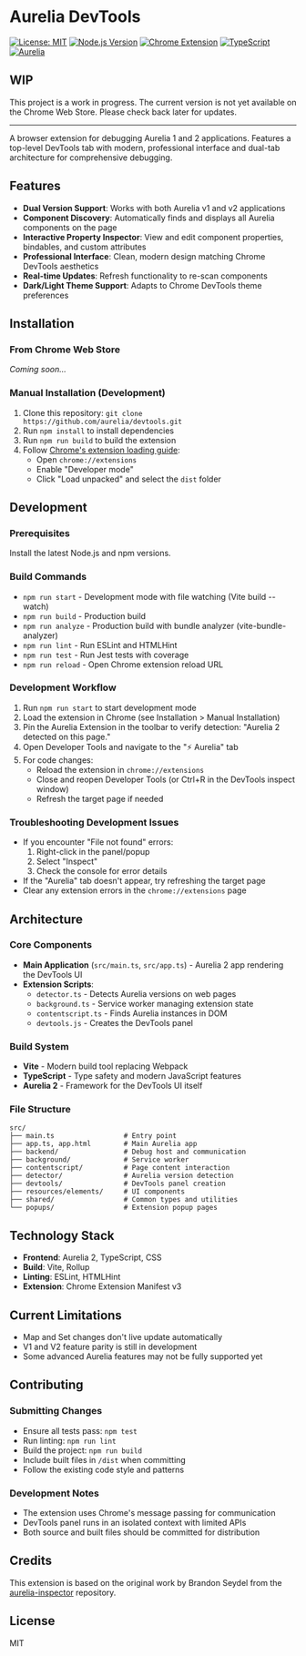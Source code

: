 # Aurelia DevTools

[![License: MIT](https://img.shields.io/badge/License-MIT-yellow.svg)](https://opensource.org/licenses/MIT)
[![Node.js Version](https://img.shields.io/badge/node-22.x-green.svg)](https://nodejs.org)
[![Chrome Extension](https://img.shields.io/badge/chrome-extension-blue.svg)](https://developer.chrome.com/docs/extensions/)
[![TypeScript](https://img.shields.io/badge/typescript-5.7.x-blue.svg)](https://www.typescriptlang.org/)
[![Aurelia](https://img.shields.io/badge/aurelia-v1%20%7C%20v2-purple.svg)](https://aurelia.io/)

## WIP

This project is a work in progress. The current version is not yet available on the Chrome Web Store. Please check back later for updates.

----

A browser extension for debugging Aurelia 1 and 2 applications. Features a top-level DevTools tab with modern, professional interface and dual-tab architecture for comprehensive debugging.

## Features

- **Dual Version Support**: Works with both Aurelia v1 and v2 applications
- **Component Discovery**: Automatically finds and displays all Aurelia components on the page
- **Interactive Property Inspector**: View and edit component properties, bindables, and custom attributes
- **Professional Interface**: Clean, modern design matching Chrome DevTools aesthetics
- **Real-time Updates**: Refresh functionality to re-scan components
- **Dark/Light Theme Support**: Adapts to Chrome DevTools theme preferences

## Installation

### From Chrome Web Store
*Coming soon...*

### Manual Installation (Development)
1. Clone this repository: `git clone https://github.com/aurelia/devtools.git`
2. Run `npm install` to install dependencies
3. Run `npm run build` to build the extension
4. Follow [Chrome's extension loading guide](https://developer.chrome.com/docs/extensions/mv3/getstarted/#manifest):
   - Open `chrome://extensions`
   - Enable "Developer mode"
   - Click "Load unpacked" and select the `dist` folder

## Development

### Prerequisites
Install the latest Node.js and npm versions.

### Build Commands
- `npm run start` - Development mode with file watching (Vite build --watch)
- `npm run build` - Production build
- `npm run analyze` - Production build with bundle analyzer (vite-bundle-analyzer)
- `npm run lint` - Run ESLint and HTMLHint
- `npm run test` - Run Jest tests with coverage
- `npm run reload` - Open Chrome extension reload URL

### Development Workflow
1. Run `npm run start` to start development mode
2. Load the extension in Chrome (see Installation > Manual Installation)
3. Pin the Aurelia Extension in the toolbar to verify detection: "Aurelia 2 detected on this page."
4. Open Developer Tools and navigate to the "⚡ Aurelia" tab
5. For code changes:
   - Reload the extension in `chrome://extensions`
   - Close and reopen Developer Tools (or Ctrl+R in the DevTools inspect window)
   - Refresh the target page if needed

### Troubleshooting Development Issues
- If you encounter "File not found" errors:
  1. Right-click in the panel/popup
  2. Select "Inspect"
  3. Check the console for error details
- If the "Aurelia" tab doesn't appear, try refreshing the target page
- Clear any extension errors in the `chrome://extensions` page

## Architecture

### Core Components
- **Main Application** (`src/main.ts`, `src/app.ts`) - Aurelia 2 app rendering the DevTools UI
- **Extension Scripts**:
  - `detector.ts` - Detects Aurelia versions on web pages
  - `background.ts` - Service worker managing extension state
  - `contentscript.ts` - Finds Aurelia instances in DOM
  - `devtools.js` - Creates the DevTools panel

### Build System
- **Vite** - Modern build tool replacing Webpack
- **TypeScript** - Type safety and modern JavaScript features
- **Aurelia 2** - Framework for the DevTools UI itself

### File Structure
```
src/
├── main.ts                 # Entry point
├── app.ts, app.html        # Main Aurelia app
├── backend/                # Debug host and communication
├── background/             # Service worker
├── contentscript/          # Page content interaction
├── detector/               # Aurelia version detection
├── devtools/               # DevTools panel creation
├── resources/elements/     # UI components
├── shared/                 # Common types and utilities
└── popups/                 # Extension popup pages
```

## Technology Stack

- **Frontend**: Aurelia 2, TypeScript, CSS
- **Build**: Vite, Rollup
- **Linting**: ESLint, HTMLHint
- **Extension**: Chrome Extension Manifest v3

## Current Limitations

- Map and Set changes don't live update automatically
- V1 and V2 feature parity is still in development
- Some advanced Aurelia features may not be fully supported yet

## Contributing

### Submitting Changes
- Ensure all tests pass: `npm test`
- Run linting: `npm run lint` 
- Build the project: `npm run build`
- Include built files in `/dist` when committing
- Follow the existing code style and patterns

### Development Notes
- The extension uses Chrome's message passing for communication
- DevTools panel runs in an isolated context with limited APIs
- Both source and built files should be committed for distribution

## Credits

This extension is based on the original work by Brandon Seydel from the [aurelia-inspector](https://github.com/brandonseydel/aurelia-inspector) repository.

## License

MIT
